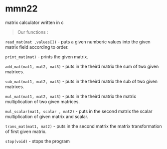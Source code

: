 # mmn22
matrix calculator written in c

>Our functions :

`read_mat(mat ,values[])` - puts a given numberic values into the given matrix field according to order.

`print_mat(mat)` - prints the given matrix.

`add_mat(mat1, mat2, mat3)` - puts in the theird matrix the sum of two given matrixes.

`sub_mat(mat1, mat2, mat3)` - puts in the theird matrix the sub of two given matrixes.

`mul_mat(mat1, mat2, mat3)` - puts in the theird matrix the matrix multiplication of two given matrices.

`mul_scalar(mat1, scalar , mat2)` - puts in the second matrix the scalar multiplication of given matrix and scalar.

`trans_mat(mat1, mat2)` - puts in the second matrix the matrix transformation of first given matrix.

`stop(void)` - stops the program 
